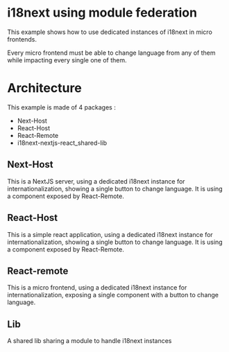 # i18next using module federation

This example shows how to use dedicated instances of i18next in micro frontends.

Every micro frontend must be able to change language from any of them while impacting every single one of them.

# Architecture
This example is made of 4 packages :

- Next-Host
- React-Host
- React-Remote
- i18next-nextjs-react_shared-lib

## Next-Host
This is a NextJS server, using a dedicated i18next instance for internationalization, showing a single button to change language.
It is using a component exposed by React-Remote.

## React-Host
This is a simple react application, using a dedicated i18next instance for internationalization, showing a single button to change language.
It is using a component exposed by React-Remote.

## React-remote
This is a micro frontend, using a dedicated i18next instance for internationalization, exposing a single component with a button to change language.

## Lib
A shared lib sharing a module to handle i18next instances
